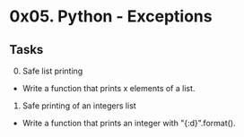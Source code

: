 # 0x05. Python - Exceptions

## Tasks

0. Safe list printing

- Write a function that prints x elements of a list.

1. Safe printing of an integers list

- Write a function that prints an integer with "{:d}".format().


